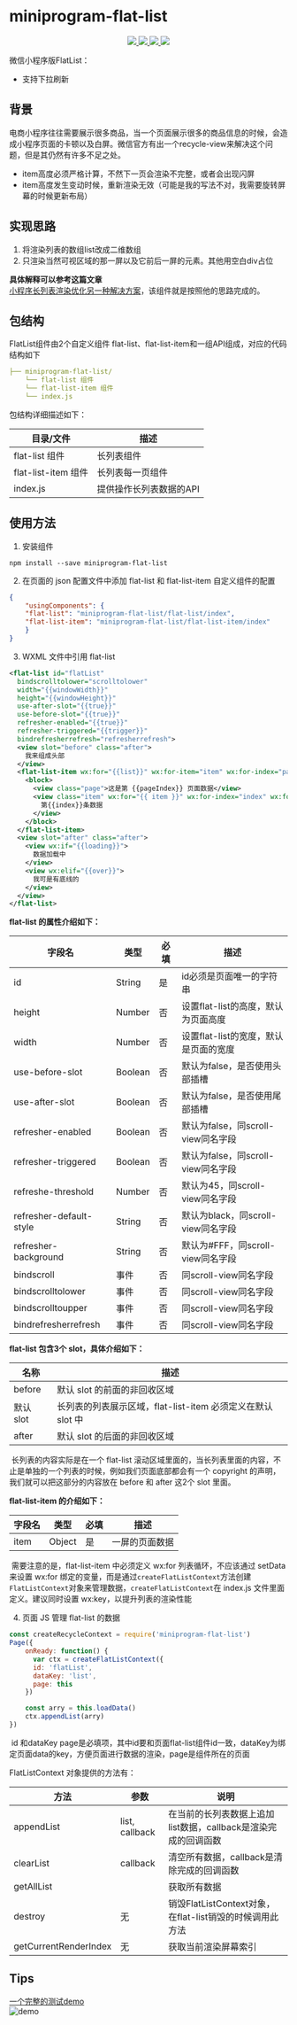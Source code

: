 # miniprogram-flat-list

<p align="center">
  <a href="https://github.com/wes-lin/miniprogram-flat-list/actions/workflows/preview-build.yml">
    <img src="https://github.com/wes-lin/miniprogram-flat-list/actions/workflows/preview-build.yml/badge.svg">
  </a>
  <a href="https://www.npmjs.org/package/miniprogram-flat-list">
    <img src="https://img.shields.io/npm/v/miniprogram-flat-list.svg">
  </a>
  <a href="https://npmcharts.com/compare/miniprogram-flat-list?minimal=true">
    <img src="http://img.shields.io/npm/dm/miniprogram-flat-list.svg">
  </a>
  <a href="LICENSE">
    <img src="https://img.shields.io/badge/License-MIT-yellow.svg">
  </a>
</p>

微信小程序版FlatList：

* 支持下拉刷新

## 背景

电商小程序往往需要展示很多商品，当一个页面展示很多的商品信息的时候，会造成小程序页面的卡顿以及白屏。微信官方有出一个recycle-view来解决这个问题，但是其仍然有许多不足之处。
* item高度必须严格计算，不然下一页会渲染不完整，或者会出现闪屏
* item高度发生变动时候，重新渲染无效（可能是我的写法不对，我需要旋转屏幕的时候更新布局）

## 实现思路

1. 将渲染列表的数组list改成二维数组
2. 只渲染当然可视区域的那一屏以及它前后一屏的元素。其他用空白div占位  

**具体解释可以参考这篇文章**  
[小程序长列表渲染优化另一种解决方案](https://zhuanlan.zhihu.com/p/146791824)，该组件就是按照他的思路完成的。

## 包结构
FlatList组件由2个自定义组件 flat-list、flat-list-item和一组API组成，对应的代码结构如下
```yaml
├── miniprogram-flat-list/
    └── flat-list 组件
    └── flat-list-item 组件
    └── index.js
```
包结构详细描述如下：

| 目录/文件          | 描述                     |
| ----------------- | ------------------------ |
| flat-list 组件 | 长列表组件                |
| flat-list-item 组件 | 长列表每一页组件     |
| index.js          | 提供操作长列表数据的API    |

## 使用方法

1. 安装组件

```
npm install --save miniprogram-flat-list
```
2. 在页面的 json 配置文件中添加 flat-list 和 flat-list-item 自定义组件的配置

```json
{
    "usingComponents": {
    "flat-list": "miniprogram-flat-list/flat-list/index",
    "flat-list-item": "miniprogram-flat-list/flat-list-item/index"
    }
}
```

3. WXML 文件中引用 flat-list

```xml
<flat-list id="flatList" 
  bindscrolltolower="scrolltolower" 
  width="{{windowWidth}}" 
  height="{{windowHeight}}"
  use-after-slot="{{true}}"
  use-before-slot="{{true}}"
  refresher-enabled="{{true}}"
  refresher-triggered="{{trigger}}"
  bindrefresherrefresh="refresherrefresh">
  <view slot="before" class="after">
    我来组成头部
  </view>
  <flat-list-item wx:for="{{list}}" wx:for-item="item" wx:for-index="pageIndex" item="{{item}}" wx:key="item">
    <block>
      <view class="page">这是第 {{pageIndex}} 页面数据</view>
      <view class="item" wx:for="{{ item }}" wx:for-index="index" wx:for-item="listItem" wx:key="index">
        第{{index}}条数据
      </view>
    </block> 
  </flat-list-item>
  <view slot="after" class="after">
    <view wx:if="{{loading}}">
      数据加载中
    </view>
    <view wx:elif="{{over}}">
      我可是有底线的
    </view>
  </view>
</flat-list>
```
**flat-list 的属性介绍如下：**

| 字段名                | 类型    | 必填 | 描述                                      |
| --------------------- | ------- | ---- | ----------------------------------------- |
| id                    | String  | 是   | id必须是页面唯一的字符串                  |
| height                | Number  | 否   | 设置flat-list的高度，默认为页面高度    |
| width                 | Number  | 否   | 设置flat-list的宽度，默认是页面的宽度  |
| use-before-slot       | Boolean | 否   | 默认为false，是否使用头部插槽        |
| use-after-slot        | Boolean | 否   | 默认为false，是否使用尾部插槽         |
| refresher-enabled     | Boolean | 否   | 默认为false，同scroll-view同名字段        |
| refresher-triggered   | Boolean | 否   | 默认为false，同scroll-view同名字段        |
| refreshe-threshold    | Number  | 否   | 默认为45，同scroll-view同名字段        |
| refresher-default-style       | String  | 否   | 默认为black，同scroll-view同名字段                      |
| refresher-background     | String  | 否   | 默认为#FFF，同scroll-view同名字段 |
| bindscroll            | 事件    | 否   | 同scroll-view同名字段                     |
| bindscrolltolower     | 事件    | 否   | 同scroll-view同名字段                     |
| bindscrolltoupper     | 事件    | 否   | 同scroll-view同名字段                     |
| bindrefresherrefresh     | 事件    | 否   | 同scroll-view同名字段                     |

**flat-list 包含3个 slot，具体介绍如下：**

| 名称      | 描述                                                      |
| --------- | --------------------------------------------------------- |
| before    | 默认 slot 的前面的非回收区域                              |
| 默认 slot | 长列表的列表展示区域，flat-list-item 必须定义在默认 slot 中 |
| after     | 默认 slot 的后面的非回收区域                              |

​  长列表的内容实际是在一个 flat-list 滚动区域里面的，当长列表里面的内容，不止是单独的一个列表的时候，例如我们页面底部都会有一个 copyright 的声明，我们就可以把这部分的内容放在 before 和 after 这2个 slot 里面。

**flat-list-item 的介绍如下：**  

| 字段名                | 类型    | 必填 | 描述                                      |
| --------------------- | ------- | ---- | ----------------------------------------- |
| item                    | Object  | 是   | 一屏的页面数据                  |

​  需要注意的是，flat-list-item 中必须定义 wx:for 列表循环，不应该通过 setData 来设置 wx:for 绑定的变量，而是通过`createFlatListContext`方法创建`FlatListContext`对象来管理数据，`createFlatListContext`在 index.js 文件里面定义。建议同时设置 wx:key，以提升列表的渲染性能
   
4. 页面 JS 管理 flat-list 的数据

```javascript
const createRecycleContext = require('miniprogram-flat-list')
Page({
    onReady: function() {
      var ctx = createFlatListContext({
      id: 'flatList',
      dataKey: 'list',
      page: this
    })

    const arry = this.loadData()
    ctx.appendList(arry)
})
```
​  id 和dataKey page是必填项，其中id要和页面flat-list组件id一致，dataKey为绑定页面data的key，方便页面进行数据的渲染，page是组件所在的页面

FlatListContext 对象提供的方法有：

| 方法                  | 参数                         | 说明                                                         |
| --------------------- | ---------------------------- | ------------------------------------------------------------ |
| appendList                | list, callback               | 在当前的长列表数据上追加list数据，callback是渲染完成的回调函数 |
| clearList                | callback | 清空所有数据，callback是清除完成的回调函数 |
| getAllList                |         | 获取所有数据 |
| destroy               | 无                           | 销毁FlatListContext对象，在flat-list销毁的时候调用此方法   |
| getCurrentRenderIndex           | 无        | 获取当前渲染屏幕索引 |

 ## Tips
[一个完整的测试demo](./tools/demo)  
![demo](https://cdn.jsdelivr.net/gh/wes-lin/miniprogram-flat-list/doc/demo.gif)
